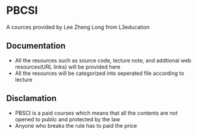 # PBCSI

A cources provided by Lee Zheng Long from L3education

## Documentation

- All the resources such as source code, lecture note, and addtional web resources(URL links) will be provided here
- All the resources will be categorized into seperated file according to lecture

## Disclamation

- PBSCI is a paid courses which means that all the contents are not opened to public and protected by the law
- Anyone who breaks the rule has to paid the price


